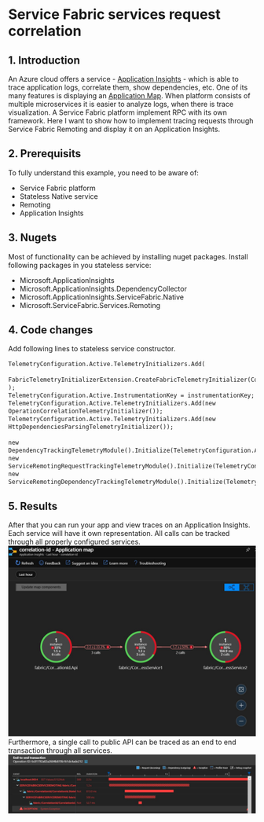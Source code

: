 # Service Fabric services request correlation

## 1. Introduction

An Azure cloud offers a service - [Application Insights](https://docs.microsoft.com/en-us/azure/azure-monitor/app/app-insights-overview) - which is able to trace application logs, correlate them, show dependencies, etc. One of its many features is displaying an [Application Map](https://docs.microsoft.com/en-us/azure/azure-monitor/app/app-map). When platform consists of multiple microservices it is easier to analyze logs, when there is trace visualization. A Service Fabric platform implement RPC with its own framework. Here I want to show how to implement tracing requests through Service Fabric Remoting and display it on an Application Insights.

## 2. Prerequisits

To fully understand this example, you need to be aware of:
* Service Fabric platform 
* Stateless Native service
* Remoting
* Application Insights

## 3. Nugets

Most of functionality can be achieved by installing nuget packages. Install following packages in you stateless service:
* Microsoft.ApplicationInsights
* Microsoft.ApplicationInsights.DependencyCollector
* Microsoft.ApplicationInsights.ServiceFabric.Native
* Microsoft.ServiceFabric.Services.Remoting

## 4. Code changes

Add following lines to stateless service constructor.
```
TelemetryConfiguration.Active.TelemetryInitializers.Add(
    FabricTelemetryInitializerExtension.CreateFabricTelemetryInitializer(Context)
);
TelemetryConfiguration.Active.InstrumentationKey = instrumentationKey;
TelemetryConfiguration.Active.TelemetryInitializers.Add(new OperationCorrelationTelemetryInitializer());
TelemetryConfiguration.Active.TelemetryInitializers.Add(new HttpDependenciesParsingTelemetryInitializer());

new DependencyTrackingTelemetryModule().Initialize(TelemetryConfiguration.Active);
new ServiceRemotingRequestTrackingTelemetryModule().Initialize(TelemetryConfiguration.Active);
new ServiceRemotingDependencyTrackingTelemetryModule().Initialize(TelemetryConfiguration.Active);
```

## 5. Results

After that you can  run your app and view traces on an Application Insights. Each service will have it own representation. All calls can be tracked through all properly configured services.
![img](img/app-map.jpg)
Furthermore, a single call to public API can be traced as an end to end transaction through all services.
![img](img/e2e-transaction.jpg)